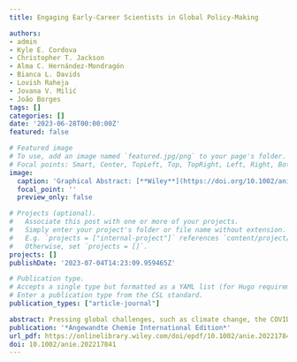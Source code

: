 ```yaml
---
title: Engaging Early‐Career Scientists in Global Policy‐Making

authors:
- admin
- Kyle E. Cordova
- Christopher T. Jackson
- Alma C. Hernández‐Mondragón
- Bianca L. Davids
- Lovish Raheja
- Jovana V. Milić
- João Borges
tags: []
categories: []
date: '2023-06-28T00:00:00Z'
featured: false

# Featured image
# To use, add an image named `featured.jpg/png` to your page's folder.
# Focal points: Smart, Center, TopLeft, Top, TopRight, Left, Right, BottomLeft, Bottom, BottomRight.
image:
  caption: 'Graphical Abstract: [**Wiley**](https://doi.org/10.1002/anie.202217841)'
  focal_point: ''
  preview_only: false

# Projects (optional).
#   Associate this post with one or more of your projects.
#   Simply enter your project's folder or file name without extension.
#   E.g. `projects = ["internal-project"]` references `content/project/deep-learning/index.md`.
#   Otherwise, set `projects = []`.
projects: []
publishDate: '2023-07-04T14:23:09.959465Z'

# Publication type.
# Accepts a single type but formatted as a YAML list (for Hugo requirements).
# Enter a publication type from the CSL standard.
publication_types: ["article-journal"]

abstract: Pressing global challenges, such as climate change, the COVID-19 pandemic, or antibiotic resistance, require coordinated international responses guided by evidence-informed decisions. For this purpose, it is critical that scientists engage in providing insights during the decision-making process. However, the mechanisms for the engagement of scientists in policy-making are complex and vary internationally, which often poses significant challenges to their involvement. Herein, we address some of the mechanisms and barriers for scientists to engage in policy-making with a global perspective by early-career scientists. We highlight the importance of scientific academies, societies, universities, and early-career networks as stakeholders and how they can adapt their structures to actively contribute to shaping global policies, with representative examples from chemistry-related disciplines. We showcase the importance of raising awareness, providing resources and training, and leading discussions about connecting emerging scientists with global decision-makers to address societal challenges through policies.
publication: '*Angewandte Chemie International Edition*'
url_pdf: https://onlinelibrary.wiley.com/doi/epdf/10.1002/anie.202217841
doi: 10.1002/anie.202217841
---
```

